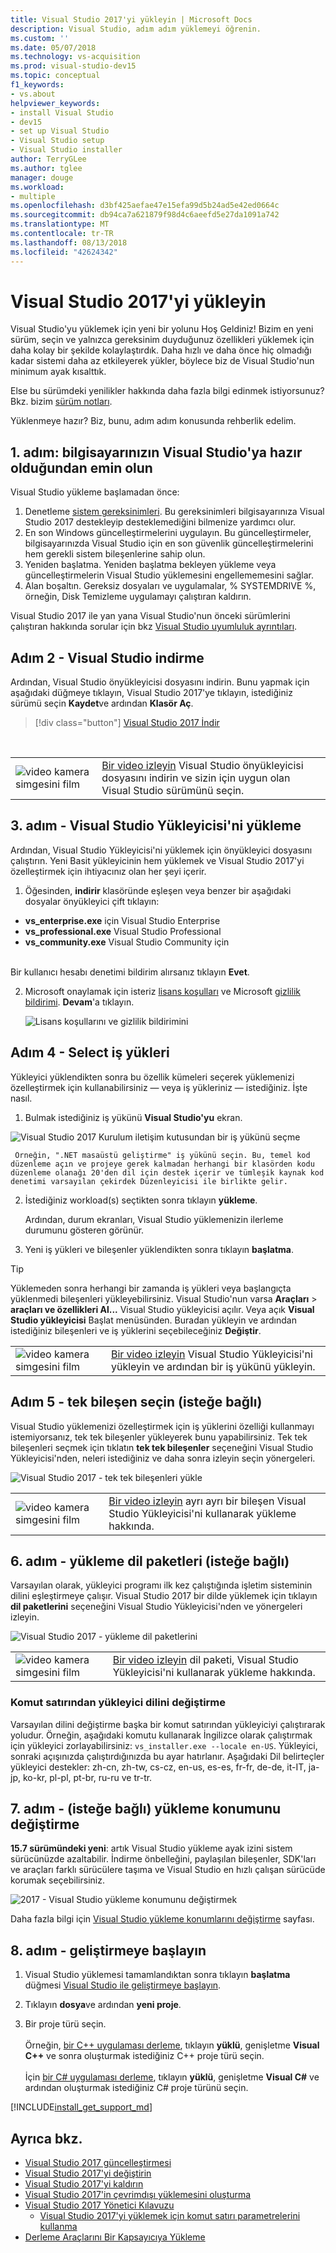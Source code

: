 ```yaml
---
title: Visual Studio 2017'yi yükleyin | Microsoft Docs
description: Visual Studio, adım adım yüklemeyi öğrenin.
ms.custom: ''
ms.date: 05/07/2018
ms.technology: vs-acquisition
ms.prod: visual-studio-dev15
ms.topic: conceptual
f1_keywords:
- vs.about
helpviewer_keywords:
- install Visual Studio
- dev15
- set up Visual Studio
- Visual Studio setup
- Visual Studio installer
author: TerryGLee
ms.author: tglee
manager: douge
ms.workload:
- multiple
ms.openlocfilehash: d3bf425aefae47e15efa99d5b24ad5e42ed0664c
ms.sourcegitcommit: db94ca7a621879f98d4c6aeefd5e27da1091a742
ms.translationtype: MT
ms.contentlocale: tr-TR
ms.lasthandoff: 08/13/2018
ms.locfileid: "42624342"
---
```

# <a name="install-visual-studio-2017"></a>Visual Studio 2017'yi yükleyin

Visual Studio'yu yüklemek için yeni bir yolunu Hoş Geldiniz! Bizim en yeni sürüm, seçin ve yalnızca gereksinim duyduğunuz özellikleri yüklemek için daha kolay bir şekilde kolaylaştırdık. Daha hızlı ve daha önce hiç olmadığı kadar sistemi daha az etkileyerek yükler, böylece biz de Visual Studio'nun minimum ayak kısalttık.

Else bu sürümdeki yenilikler hakkında daha fazla bilgi edinmek istiyorsunuz? Bkz. bizim [sürüm notları](/visualstudio/releasenotes/vs2017-relnotes).

Yüklenmeye hazır? Biz, bunu, adım adım konusunda rehberlik edelim.

## <a name="step-1---make-sure-your-computer-is-ready-for-visual-studio"></a>1. adım: bilgisayarınızın Visual Studio'ya hazır olduğundan emin olun

Visual Studio yükleme başlamadan önce:

1. Denetleme [sistem gereksinimleri](/visualstudio/productinfo/vs2017-system-requirements-vs). Bu gereksinimleri bilgisayarınıza Visual Studio 2017 destekleyip desteklemediğini bilmenize yardımcı olur.
2. En son Windows güncelleştirmelerini uygulayın. Bu güncelleştirmeler, bilgisayarınızda Visual Studio için en son güvenlik güncelleştirmelerini hem gerekli sistem bileşenlerine sahip olun.
3. Yeniden başlatma. Yeniden başlatma bekleyen yükleme veya güncelleştirmelerin Visual Studio yüklemesini engellememesini sağlar.
4. Alan boşaltın. Gereksiz dosyaları ve uygulamalar, % SYSTEMDRIVE %, örneğin, Disk Temizleme uygulamayı çalıştıran kaldırın.

Visual Studio 2017 ile yan yana Visual Studio'nun önceki sürümlerini çalıştıran hakkında sorular için bkz [Visual Studio uyumluluk ayrıntıları](/visualstudio/productinfo/vs2017-compatibility-vs#compatibility-with-previous-releases).

## <a name="step-2---download-visual-studio"></a>Adım 2 - Visual Studio indirme

Ardından, Visual Studio önyükleyicisi dosyasını indirin. Bunu yapmak için aşağıdaki düğmeye tıklayın, Visual Studio 2017'ye tıklayın, istediğiniz sürümü seçin **Kaydet**ve ardından **Klasör Aç**.

 > [!div class="button"]
 > [Visual Studio 2017 İndir](https://visualstudio.microsoft.com/downloads/?utm_medium=microsoft&utm_source=docs.microsoft.com&utm_campaign=button+cta&utm_content=download+vs2017)
<br/>

|         |         |
|---------|---------|
|  ![video kamera simgesini film](media/video-icon.png "bir video izleyin")  |    [Bir video izleyin](https://mva.microsoft.com/en-US/training-courses-embed/getting-started-with-visual-studio-2017-17798/Download-the-Visual-Studio-Installer-GgrESHD6D_3311787171) Visual Studio önyükleyicisi dosyasını indirin ve sizin için uygun olan Visual Studio sürümünü seçin. |

## <a name="step-3---install-the-visual-studio-installer"></a>3. adım - Visual Studio Yükleyicisi'ni yükleme

Ardından, Visual Studio Yükleyicisi'ni yüklemek için önyükleyici dosyasını çalıştırın. Yeni Basit yükleyicinin hem yüklemek ve Visual Studio 2017'yi özelleştirmek için ihtiyacınız olan her şeyi içerir.

1. Öğesinden, **indirir** klasöründe eşleşen veya benzer bir aşağıdaki dosyalar önyükleyici çift tıklayın:

  * **vs_enterprise.exe** için Visual Studio Enterprise
  * **vs_professional.exe** Visual Studio Professional
  * **vs_community.exe** Visual Studio Community için  <br><br>

  Bir kullanıcı hesabı denetimi bildirim alırsanız tıklayın **Evet**.

2. Microsoft onaylamak için isteriz [lisans koşulları](https://visualstudio.microsoft.com/license-terms/) ve Microsoft [gizlilik bildirimi](https://go.microsoft.com/fwlink/?LinkID=824704). 
              **Devam**'a tıklayın.

   ![Lisans koşullarını ve gizlilik bildirimini](media/vs2017-privacy-and-license-terms.PNG "Microsoft lisans koşulları ve gizlilik bildirimi")

## <a name="step-4---select-workloads"></a>Adım 4 - Select iş yükleri

Yükleyici yüklendikten sonra bu özellik kümeleri seçerek yüklemenizi özelleştirmek için kullanabilirsiniz — veya iş yükleriniz — istediğiniz. İşte nasıl.

1. Bulmak istediğiniz iş yükünü **Visual Studio'yu** ekran.

 ![Visual Studio 2017 Kurulum iletişim kutusundan bir iş yükünü seçme](../install/media/install-visual-studio-community.png)

     Örneğin, ".NET masaüstü geliştirme" iş yükünü seçin. Bu, temel kod düzenleme açın ve projeye gerek kalmadan herhangi bir klasörden kodu düzenleme olanağı 20'den dil için destek içerir ve tümleşik kaynak kod denetimi varsayılan çekirdek Düzenleyicisi ile birlikte gelir.

2. İstediğiniz workload(s) seçtikten sonra tıklayın **yükleme**.

    Ardından, durum ekranları, Visual Studio yüklemenizin ilerleme durumunu gösteren görünür.

3. Yeni iş yükleri ve bileşenler yüklendikten sonra tıklayın **başlatma**.

> [!TIP]
> Yüklemeden sonra herhangi bir zamanda iş yükleri veya başlangıçta yüklenmedi bileşenleri yükleyebilirsiniz. Visual Studio'nun varsa **Araçları** > **araçları ve özellikleri Al...**  Visual Studio yükleyicisi açılır. Veya açık **Visual Studio yükleyicisi** Başlat menüsünden. Buradan yükleyin ve ardından istediğiniz bileşenleri ve iş yüklerini seçebileceğiniz **Değiştir**.

|         |         |
|---------|---------|
|  ![video kamera simgesini film](media/video-icon.png "bir video izleyin")  |    [Bir video izleyin](https://mva.microsoft.com/en-US/training-courses-embed/getting-started-with-visual-studio-2017-17798/Install-Workloads-in-Visual-Studio-2017-jHE19HD6D_1611787171) Visual Studio Yükleyicisi'ni yükleyin ve ardından bir iş yükünü yükleyin. |

## <a name="step-5---select-individual-components-optional"></a>Adım 5 - tek bileşen seçin (isteğe bağlı)

Visual Studio yüklemenizi özelleştirmek için iş yüklerini özelliği kullanmayı istemiyorsanız, tek tek bileşenler yükleyerek bunu yapabilirsiniz. Tek tek bileşenleri seçmek için tıklatın **tek tek bileşenler** seçeneğini Visual Studio Yükleyicisi'nden, neleri istediğiniz ve daha sonra izleyin seçin yönergeleri.

  ![Visual Studio 2017 - tek tek bileşenleri yükle](media/vs2017-components.PNG "tek tek bileşenler Visual Studio'yu yükleyin")

  |         |         |
  |---------|---------|
  |  ![video kamera simgesini film](media/video-icon.png "bir video izleyin")  |   [Bir video izleyin](https://mva.microsoft.com/en-US/training-courses-embed/getting-started-with-visual-studio-2017-17798/Install-Components-in-Visual-Studio-2017-ZMfaVID6D_7411787171) ayrı ayrı bir bileşen Visual Studio Yükleyicisi'ni kullanarak yükleme hakkında. |

## <a name="step-6---install-language-packs-optional"></a>6. adım - yükleme dil paketleri (isteğe bağlı)

Varsayılan olarak, yükleyici programı ilk kez çalıştığında işletim sisteminin dilini eşleştirmeye çalışır. Visual Studio 2017 bir dilde yüklemek için tıklayın **dil paketlerini** seçeneğini Visual Studio Yükleyicisi'nden ve yönergeleri izleyin.

  ![Visual Studio 2017 - yükleme dil paketlerini](media/vs2017-languages.PNG "Visual Studio'yu yükleyin dil paketleri")

  |         |         |
  |---------|---------|
  |  ![video kamera simgesini film](media/video-icon.png "bir video izleyin")  |   [Bir video izleyin](https://mva.microsoft.com/en-US/training-courses-embed/getting-started-with-visual-studio-2017-17798/Install-Language-Packs-in-Visual-Studio-2017-ByT7yID6D_9011787171) dil paketi, Visual Studio Yükleyicisi'ni kullanarak yükleme hakkında. |

### <a name="change-the-installer-language-from-the-command-line"></a>Komut satırından yükleyici dilini değiştirme

Varsayılan dilini değiştirme başka bir komut satırından yükleyiciyi çalıştırarak yoludur. Örneğin, aşağıdaki komutu kullanarak İngilizce olarak çalıştırmak için yükleyici zorlayabilirsiniz: `vs_installer.exe --locale en-US`. Yükleyici, sonraki açışınızda çalıştırdığınızda bu ayar hatırlanır. Aşağıdaki Dil belirteçler yükleyici destekler: zh-cn, zh-tw, cs-cz, en-us, es-es, fr-fr, de-de, it-IT, ja-jp, ko-kr, pl-pl, pt-br, ru-ru ve tr-tr.

## <a name="step-7---change-the-installation-location-optional"></a>7. adım - (isteğe bağlı) yükleme konumunu değiştirme

**15.7 sürümündeki yeni**: artık Visual Studio yükleme ayak izini sistem sürücünüzde azaltabilir. İndirme önbelleğini, paylaşılan bileşenler, SDK'ları ve araçları farklı sürücülere taşıma ve Visual Studio en hızlı çalışan sürücüde korumak seçebilirsiniz.

  ![2017 - Visual Studio yükleme konumunu değiştirmek](media/installation-options-by-location.png "yükleme konumunu değiştirme")

Daha fazla bilgi için [Visual Studio yükleme konumlarını değiştirme](change-installation-locations.md) sayfası.

## <a name="step-8---start-developing"></a>8. adım - geliştirmeye başlayın

1. Visual Studio yüklemesi tamamlandıktan sonra tıklayın **başlatma** düğmesi [Visual Studio ile geliştirmeye başlayın](../ide/get-started-developing-with-visual-studio.md).

2. Tıklayın **dosya**ve ardından **yeni proje**.

3. Bir proje türü seçin. <br><br>
   Örneğin, [bir C++ uygulaması derleme](../ide/getting-started-with-cpp-in-visual-studio.md), tıklayın **yüklü**, genişletme **Visual C++** ve sonra oluşturmak istediğiniz C++ proje türü seçin. <br><br>
   İçin [bir C# uygulaması derleme](../ide/walkthrough-create-a-simple-application-with-visual-csharp-or-visual-basic.md), tıklayın **yüklü**, genişletme **Visual C#** ve ardından oluşturmak istediğiniz C# proje türünü seçin.

[!INCLUDE[install_get_support_md](includes/install_get_support_md.md)]  

## <a name="see-also"></a>Ayrıca bkz.

* [Visual Studio 2017 güncelleştirmesi](update-visual-studio.md)
* [Visual Studio 2017'yi değiştirin](modify-visual-studio.md)
* [Visual Studio 2017'yi kaldırın](uninstall-visual-studio.md)
* [Visual Studio 2017'in çevrimdışı yüklemesini oluşturma](create-an-offline-installation-of-visual-studio.md)
* [Visual Studio 2017 Yönetici Kılavuzu](visual-studio-administrator-guide.md)
  * [Visual Studio 2017'yi yüklemek için komut satırı parametrelerini kullanma](use-command-line-parameters-to-install-visual-studio.md)
* [Derleme Araçlarını Bir Kapsayıcıya Yükleme](build-tools-container.md)
